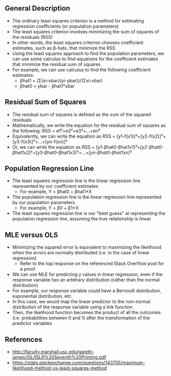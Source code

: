 ## General Description
- The ordinary least squares criterion is a method for estimating regression coefficients (or population parameters)
- The least squares criterion involves minimizing the sum of squares of the residuals (RSS)
- In other words, the least squares criterion chooses coefficient estimates, such as β-hats, that minimize the RSS
- Using the least squares approach to find the population parameters, we can use some calculus to find equations for the coefficient estimates that minimize the residual sum of squares
- For example, we can use calculus to find the following coefficient estimates:
	- βhat1 = (Σ(xi-xbar)(yi-ybar))/(Σxi-xbar)
	- βhat0 = ybar - βhat1*xbar

## Residual Sum of Squares
- The residual sum of squares is defined as the sum of the squared residuals
- Mathematically, we write the equation for the residual sum of squares as the following: RSS = e1²+e2²+e3²+...+en²
- Equivalently, we can write the equation as RSS = [y1-f(x1)]²+[y2-f(x2)]²+[y3-f(x3)]²+...+[yn-f(xn)]²
- Or, we can write the equation as RSS = [y1-βhat0-βhat1*x1]²+[y2-βhat0-βhat1*x2]²+[y3-βhat0-βhat1*x3]²+...+[yn-βhat0-βhat1*xn]²

## Population Regression Line
- The least squares regression line is the linear regression line represented by our coefficient estimates
	- For example, Y = βhat0 + βhat1*X
- The population regression line is the linear regression line represented by our population parameters
	- For example, Y = β0 + β1*X
- The least squares regression line is our "best guess" at representing the population regression line, assuming the true relationship is linear

## MLE versus OLS
- Minimizing the squared error is equivalent to maximizing the likelihood when the errors are normally distributed (i.e. in the case of linear regression)
	- Refer to the top response on the referenced Stack Overflow post for a proof
- We can use MLE for predicting y values in linear regression, even if the response variable has an arbitrary distribution (rather than the normal distribution)
- For example, our response variable could have a Bernoulli distribution, exponential distribution, etc.
- In this case, we would map the linear predictor to the non-normal distribution of the response variable using a link function
- Then, the likelihood function becomes the product of all the outcomes (i.e. probabilities between 0 and 1) after the transformation of the predictor variables

## References
- http://faculty.marshall.usc.edu/gareth-james/ISL/ISLR%20Seventh%20Printing.pdf
- https://stats.stackexchange.com/questions/143705/maximum-likelihood-method-vs-least-squares-method
